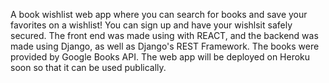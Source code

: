 A book wishlist web app where you can search for books and save your favorites on a wishlist! You can sign up and have your wishlsit safely secured. The front end was made using with REACT, and the backend was made using Django, as well as Django's REST Framework. The books were provided by Google Books API.  The web app will be deployed on Heroku soon so that it can be used publically.
